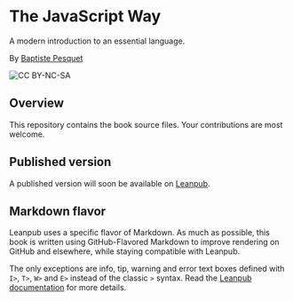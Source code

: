 # The JavaScript Way

A modern introduction to an essential language.

By [Baptiste Pesquet](http://bpesquet.com)

![CC BY-NC-SA](https://i.creativecommons.org/l/by-nc-sa/4.0/88x31.png)

## Overview

This repository contains the book source files. Your contributions are most welcome.

## Published version

A published version will soon be available on [Leanpub](https://leanpub.com). 

## Markdown flavor

Leanpub uses a specific flavor of Markdown. As much as possible, this book is written using GitHub-Flavored Markdown to improve rendering on GitHub and elsewhere, while staying compatible with Leanpub. 

The only exceptions are info, tip, warning and error text boxes defined with `I>`, `T>`, `W>` and `E>` instead of the classic `>` syntax. Read the [Leanpub documentation](https://leanpub.com/help/manual#leanpub-auto-more-text-block-types) for more details.
